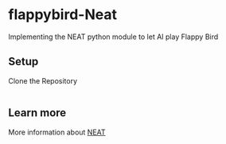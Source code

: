 # flappybird-Neat
Implementing the NEAT python module to let AI play Flappy Bird

## Setup
Clone the Repository
```bash

```



## Learn more
More information about [NEAT](https://neat-python.readthedocs.io/en/latest/index.html)
